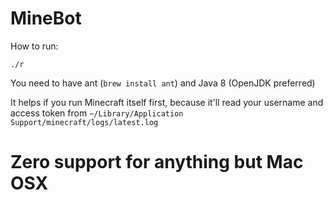 # MineBot
How to run:

    ./r

You need to have ant (`brew install ant`) and Java 8 (OpenJDK preferred) 



It helps if you run Minecraft itself first, because it'll read your username and access token from `~/Library/Application Support/minecraft/logs/latest.log`


# Zero support for anything but Mac OSX
